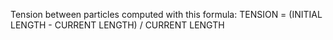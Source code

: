 Tension between particles computed with this formula: 
TENSION = (INITIAL LENGTH - CURRENT LENGTH) / CURRENT LENGTH
